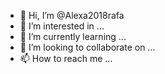 - 👋 Hi, I’m @Alexa2018rafa
- 👀 I’m interested in ...
- 🌱 I’m currently learning ...
- 💞️ I’m looking to collaborate on ...
- 📫 How to reach me ...

<!---
Alexa2018rafa/Alexa2018rafa is a ✨ special ✨ repository because its `README.md` (this file) appears on your GitHub profile.
You can click the Preview link to take a look at your changes.
--->

